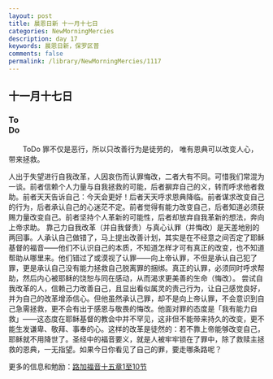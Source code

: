 ```yaml
---
layout: post
title: 晨恩日新 十一月十七日
categories: NewMorningMercies
description: day 17
keywords: 晨恩日新，保罗区普
comments: false
permalink: /library/NewMorningMercies/1117
---
```


## 十一月十七日

### To <br> Do

&emsp;&emsp;ToDo
罪不仅是恶行，所以只改善行为是徒劳的，
唯有恩典可以改变人心，带来拯救。
 
人出于失望进行自我改革，人因哀伤而认罪悔改，二者大有不同。可惜我们常混为一谈。前者信赖个人力量与自我拯救的可能，后者摒弃自己的义，转而呼求他者救助。前者天天告诉自己：今天会更好！后者天天呼求恩典降临。前者谋求改变自己的行为，后者承认自己的心迷茫不定。前者觉得有能力改变自己，后者知道必须获赐力量改变自己。前者坚持个人革新的可能性，后者却放弃自我革新的想法，奔向上帝求助。
靠己力自我改革（并自我督责）与真心认罪（并悔改）是天差地别的两回事。人承认自己做错了，马上提出改善计划，其实是在不经意之间否定了耶稣基督的福音——他们不认识自己的本质，不知道怎样才可有真正的改变，也不知道帮助从哪里来。他们错过了或漠视了认罪——向上帝认罪，不但是承认自己犯了罪，更是承认自己没有能力拯救自己脱离罪的捆绑。真正的认罪，必须同时呼求帮助，然后内心被耶稣的饶恕与同在感动，从而渴求更美善的生命（悔改）。
尝试自我改革的人，信赖己力改善自己，且显出看似属灵的责己行为，让自己感觉良好，并为自己的改革增添信心。但他虽然承认己罪，却不是向上帝认罪，不会意识到自己急需拯救，更不会有出于感恩与敬畏的悔改。他面对罪的态度是「我有能力自救」——这态度在耶稣基督的教会中并不罕见，这非但不能带来持久的改变，更不能生发谦卑、敬拜、事奉的心。这样的改革是徒然的：若不靠上帝能够改变自己，耶稣就不用降世了。圣经中的福音要义，就是人被牢牢锁在了罪中，除了救赎主拯救的恩典，一无指望。如果今日你看见了自己的罪，要走哪条路呢？

更多的信息和勉励：[路加福音十五章1至10节]()
